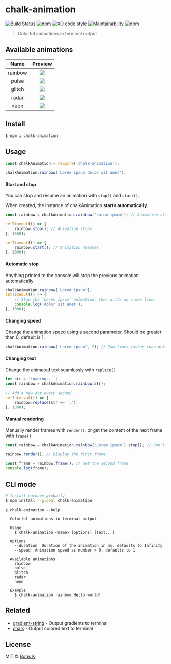 # chalk-animation

[![Build Status](https://travis-ci.org/bokub/chalk-animation.svg?branch=master)](https://travis-ci.org/bokub/chalk-animation)
[![npm](https://img.shields.io/npm/v/chalk-animation.svg)](https://www.npmjs.com/package/chalk-animation)
[![XO code style](https://img.shields.io/badge/code_style-XO-5ed9c7.svg)](https://github.com/sindresorhus/xo)
[![Maintainability](https://api.codeclimate.com/v1/badges/0bd482faab1f6b4c94e8/maintainability)](https://codeclimate.com/github/bokub/chalk-animation/maintainability)
[![npm](https://img.shields.io/npm/dm/chalk-animation.svg)](https://www.npmjs.com/package/chalk-animation)

> Colorful animations in terminal output


## Available animations

|   Name    |                   Preview                  |
|:---------:|:------------------------------------------:|
|  rainbow  | ![](https://cdn.rawgit.com/marionebl/0c4a541ba6a9aea5ad59998fcb2d9594/raw/41730c3a107be7b47da34219c3ed2e7e209e1462/rainbow.svg) |
|   pulse   | ![](https://cdn.rawgit.com/marionebl/0c4a541ba6a9aea5ad59998fcb2d9594/raw/bfc17f5e7b9224dfb5a69151d2b53287a1dce709/pulse.svg) |
|   glitch  | ![](https://cdn.rawgit.com/marionebl/0c4a541ba6a9aea5ad59998fcb2d9594/raw/41730c3a107be7b47da34219c3ed2e7e209e1462/glitch.svg) |
|   radar   | ![](https://cdn.rawgit.com/marionebl/0c4a541ba6a9aea5ad59998fcb2d9594/raw/41730c3a107be7b47da34219c3ed2e7e209e1462/radar.svg) |
|    neon   | ![](https://cdn.rawgit.com/marionebl/0c4a541ba6a9aea5ad59998fcb2d9594/raw/41730c3a107be7b47da34219c3ed2e7e209e1462/neon.svg) |


## Install

```bash
$ npm i chalk-animation
```


## Usage

```javascript
const chalkAnimation = require('chalk-animation');

chalkAnimation.rainbow('Lorem ipsum dolor sit amet');
```

#### Start and stop

You can stop and resume an animation with `stop()` and `start()`.

When created, the instance of chalkAnimation **starts automatically**.

```javascript
const rainbow = chalkAnimation.rainbow('Lorem ipsum'); // Animation starts

setTimeout(() => {
    rainbow.stop(); // Animation stops
}, 1000);

setTimeout(() => {
    rainbow.start(); // Animation resumes
}, 2000);

```

#### Automatic stop

Anything printed to the console will stop the previous animation automatically

```javascript
chalkAnimation.rainbow('Lorem ipsum');
setTimeout(() => {
    // Stop the 'Lorem ipsum' animation, then write on a new line.
    console.log('dolor sit amet');
}, 1000);
```

#### Changing speed

Change the animation speed using a second parameter. Should be greater than 0, default is 1.

```javascript
chalkAnimation.rainbow('Lorem ipsum', 2); // Two times faster than default
```

#### Changing text

Change the animated text seamlessly with `replace()`

```javascript
let str = 'Loading...';
const rainbow = chalkAnimation.rainbow(str);

// Add a new dot every second
setInterval(() => {
	rainbow.replace(str += '.');
}, 1000);
```

#### Manual rendering

Manually render frames with `render()`, or get the content of the next frame with `frame()`

```javascript
const rainbow = chalkAnimation.rainbow('Lorem ipsum').stop(); // Don't start the animation

rainbow.render(); // Display the first frame

const frame = rainbow.frame(); // Get the second frame
console.log(frame);
```


## CLI mode

```bash
# Install package globally
$ npm install --global chalk-animation
```

```
$ chalk-animation --help

  Colorful animations in terminal output

  Usage
    $ chalk-animation <name> [options] [text...]

  Options
    --duration  Duration of the animation in ms, defaults to Infinity
    --speed  Animation speed as number > 0, defaults to 1

  Available animations
    rainbow
    pulse
    glitch
    radar
    neon

  Example
    $ chalk-animation rainbow Hello world!
```


## Related

- [gradient-string](https://github.com/bokub/gradient-string) - Output gradients to terminal
- [chalk](https://github.com/chalk/chalk) - Output colored text to terminal


## License

MIT © [Boris K](https://github.com/bokub)
